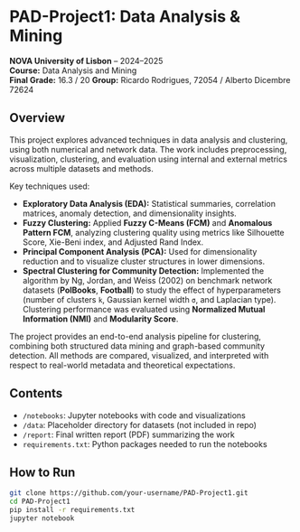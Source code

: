 # PAD-Project1: Data Analysis & Mining  
**NOVA University of Lisbon** – 2024–2025  
**Course:** Data Analysis and Mining  
**Final Grade:** 16.3 / 20 
**Group:** Ricardo Rodrigues, 72054 / Alberto Dicembre 72624

## Overview

This project explores advanced techniques in data analysis and clustering, using both numerical and network data. The work includes preprocessing, visualization, clustering, and evaluation using internal and external metrics across multiple datasets and methods.

Key techniques used:

- **Exploratory Data Analysis (EDA):** Statistical summaries, correlation matrices, anomaly detection, and dimensionality insights.
- **Fuzzy Clustering:** Applied **Fuzzy C-Means (FCM)** and **Anomalous Pattern FCM**, analyzing clustering quality using metrics like Silhouette Score, Xie-Beni index, and Adjusted Rand Index.
- **Principal Component Analysis (PCA):** Used for dimensionality reduction and to visualize cluster structures in lower dimensions.
- **Spectral Clustering for Community Detection:** Implemented the algorithm by Ng, Jordan, and Weiss (2002) on benchmark network datasets (**PolBooks**, **Football**) to study the effect of hyperparameters (number of clusters `k`, Gaussian kernel width `σ`, and Laplacian type). Clustering performance was evaluated using **Normalized Mutual Information (NMI)** and **Modularity Score**.

The project provides an end-to-end analysis pipeline for clustering, combining both structured data mining and graph-based community detection. All methods are compared, visualized, and interpreted with respect to real-world metadata and theoretical expectations.

## Contents

- `/notebooks`: Jupyter notebooks with code and visualizations  
- `/data`: Placeholder directory for datasets (not included in repo)  
- `/report`: Final written report (PDF) summarizing the work  
- `requirements.txt`: Python packages needed to run the notebooks

## How to Run

```bash
git clone https://github.com/your-username/PAD-Project1.git
cd PAD-Project1
pip install -r requirements.txt
jupyter notebook
